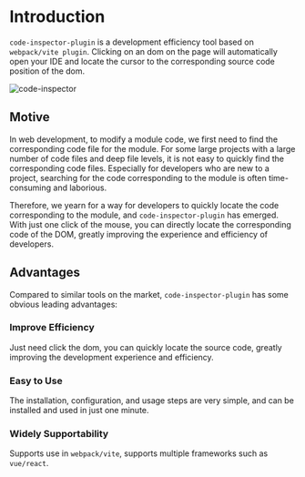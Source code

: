 # Introduction

`code-inspector-plugin` is a development efficiency tool based on `webpack/vite plugin`. Clicking on an dom on the page will automatically open your IDE and locate the cursor to the corresponding source code position of the dom.

![code-inspector](https://user-images.githubusercontent.com/73059627/227070438-6e40e112-6f1d-4f67-9f26-53986bff77c3.gif)

## Motive

In web development, to modify a module code, we first need to find the corresponding code file for the module. For some large projects with a large number of code files and deep file levels, it is not easy to quickly find the corresponding code files. Especially for developers who are new to a project, searching for the code corresponding to the module is often time-consuming and laborious.

Therefore, we yearn for a way for developers to quickly locate the code corresponding to the module, and `code-inspector-plugin` has emerged. With just one click of the mouse, you can directly locate the corresponding code of the DOM, greatly improving the experience and efficiency of developers.

## Advantages

Compared to similar tools on the market, `code-inspector-plugin` has some obvious leading advantages:

### Improve Efficiency

Just need click the dom, you can quickly locate the source code, greatly improving the development experience and efficiency.

### Easy to Use

The installation, configuration, and usage steps are very simple, and can be installed and used in just one minute.

### Widely Supportability

Supports use in `webpack/vite`, supports multiple frameworks such as `vue/react`.
